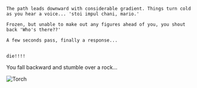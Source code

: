 ```LightGray
The path leads downward with considerable gradient. Things turn cold as you hear a voice... 'stoi impul chani, mario.'

Frozen, but unable to make out any figures ahead of you, you shout back 'Who's there??'

A few seconds pass, finally a response...
```

```Firebrick

die!!!!

```

You fall backward and stumble over a rock...

![Torch](../Assets/rocks.png)
